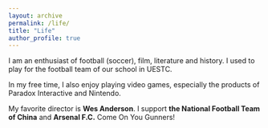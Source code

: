 ```yaml
---
layout: archive
permalink: /life/
title: "Life"
author_profile: true
---
```


I am an enthusiast of football (soccer), film, literature and history. I used to play for the football team of our school in UESTC.

In my free time, I also enjoy playing video games, especially the products of Paradox Interactive and Nintendo.

My favorite director is **Wes Anderson**. I support **the National Football Team of China** and **Arsenal F.C.** Come On You Gunners!


